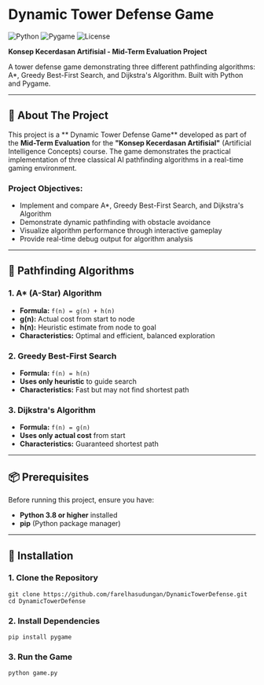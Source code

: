 # Dynamic Tower Defense Game

![Python](https://img.shields.io/badge/python-3.8+-blue.svg)
![Pygame](https://img.shields.io/badge/pygame-2.5+-green.svg)
![License](https://img.shields.io/badge/license-MIT-blue.svg)

**Konsep Kecerdasan Artifisial - Mid-Term Evaluation Project**

A tower defense game demonstrating three different pathfinding algorithms: A*, Greedy Best-First Search, and Dijkstra's Algorithm. Built with Python and Pygame.

---

## 🎯 About The Project

This project is a ** Dynamic Tower Defense Game** developed as part of the **Mid-Term Evaluation** for the **"Konsep Kecerdasan Artifisial"** (Artificial Intelligence Concepts) course. The game demonstrates the practical implementation of three classical AI pathfinding algorithms in a real-time gaming environment.

### Project Objectives:
- Implement and compare A*, Greedy Best-First Search, and Dijkstra's Algorithm
- Demonstrate dynamic pathfinding with obstacle avoidance
- Visualize algorithm performance through interactive gameplay
- Provide real-time debug output for algorithm analysis

---

## 🧠 Pathfinding Algorithms

### 1. A* (A-Star) Algorithm
- **Formula:** `f(n) = g(n) + h(n)`
- **g(n):** Actual cost from start to node
- **h(n):** Heuristic estimate from node to goal
- **Characteristics:** Optimal and efficient, balanced exploration

### 2. Greedy Best-First Search
- **Formula:** `f(n) = h(n)`
- **Uses only heuristic** to guide search
- **Characteristics:** Fast but may not find shortest path

### 3. Dijkstra's Algorithm
- **Formula:** `f(n) = g(n)`
- **Uses only actual cost** from start
- **Characteristics:** Guaranteed shortest path

---

## 📦 Prerequisites

Before running this project, ensure you have:

- **Python 3.8 or higher** installed
- **pip** (Python package manager)

---

## 🚀 Installation

### 1. Clone the Repository
```command
git clone https://github.com/farelhasudungan/DynamicTowerDefense.git
cd DynamicTowerDefense
```

### 2. Install Dependencies
```
pip install pygame
```

### 3. Run the Game
```
python game.py
```
